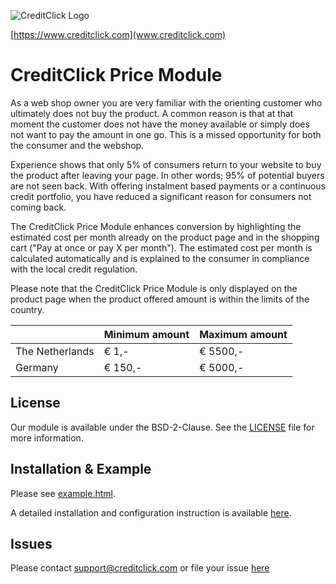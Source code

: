 ![]( https://ecom.creditclick.com/logo_rounded_med.png "CreditClick Logo")

[https://www.creditclick.com](www.creditclick.com)

# CreditClick Price Module

As a web shop owner you are very familiar with the orienting customer who ultimately does not
buy the product. A common reason is that at that moment the customer does not have the money
available or simply does not want to pay the amount in one go. This is a missed opportunity for
both the consumer and the webshop.

Experience shows that only 5% of consumers return to your website to buy the product after
leaving your page. In other words; 95% of potential buyers are not seen back. With offering
instalment based payments or a continuous credit portfolio, you have reduced a significant reason
for consumers not coming back.

The CreditClick Price Module enhances conversion by highlighting the estimated cost per month already on the product page 
and in the shopping cart ("Pay at once or pay X per month"). 
The estimated cost per month is calculated automatically and is explained to the consumer in compliance with the local credit regulation.

Please note that the CreditClick Price Module is only displayed on the product page when the
product offered amount is within the limits of the country.

|  | Minimum amount | Maximum amount |
| --- |---| --- |
| The Netherlands | € 1,- | € 5500,- |
| Germany  | € 150,- | € 5000,- |

## License

Our module is available under the BSD-2-Clause. See the [LICENSE](https://github.com/CreditClick/PriceModuleCustom/blob/master/LICENSE) file for more information.

## Installation & Example

Please see [example.html](https://github.com/CreditClick/PriceModuleCustom/blob/master/example.html).

A detailed installation and configuration instruction is available [here](https://github.com/CreditClick/PriceModuleCustom/wiki).

## Issues

Please contact [support@creditclick.com](mailto:support@creditclick.com) or file your issue [here](https://github.com/CreditClick/PriceModuleCustom/issues)
